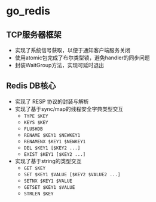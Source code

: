 # go_redis
## TCP服务器框架
* 实现了系统信号获取，以便于通知客户端服务关闭
* 使用atomic包完成了布尔类型锁，避免handler的同步问题
* 封装WaitGroup方法，实现可延时退出
## Redis DB核心
* 实现了 RESP 协议的封装与解析
* 实现了基于sync/map的线程安全字典类型交互
  * `TYPE $KEY`
  * `KEYS $KEY`
  * `FLUSHDB`
  * `RENAME $KEY1 $NEWKEY1`
  * `RENAMENX $KEY1 $NEWKEY1`
  * `DEL $KEY1 [$KEY2 ...]`
  * `EXIST $KEY1 [$KEY2 ...]`
* 实现了基于string的类型交互
  * `GET $KEY`
  * `SET $KEY1 $VALUE [$KEY2 $VALUE2 ...]`
  * `SETNX $KEY1 $VALUE`
  * `GETSET $KEY1 $VALUE`
  * `STRLEN $KEY`